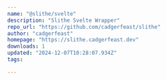 ```yaml
---
name: "@slithe/svelte"
description: "Slithe Svelte Wrapper"
repo_url: "https://github.com/cadgerfeast/slithe"
author: "cadgerfeast"
homepage: "https://slithe.cadgerfeast.dev"
downloads: 1
updated: "2024-12-07T10:28:07.934Z"
tags: 

---
```

